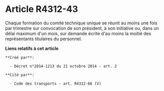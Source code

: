 # Article R4312-43

Chaque formation du comité technique unique se réunit au moins une fois par trimestre sur convocation de son président, à son
initiative ou, dans un délai maximum d'un mois, sur demande écrite d'au moins la moitié des représentants titulaires du
personnel.

**Liens relatifs à cet article**

	**Créé par**:

	  - Décret n°2014-1213 du 21 octobre 2014 - art. 2

	**Cité par**:

	  - Code des transports - art. R4312-66 (V)
